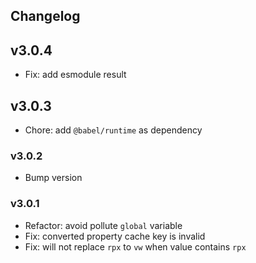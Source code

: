 ## Changelog

## v3.0.4

- Fix: add esmodule result

## v3.0.3

- Chore: add `@babel/runtime` as dependency

### v3.0.2

- Bump version

### v3.0.1

- Refactor: avoid pollute `global` variable
- Fix: converted property cache key is invalid
- Fix: will not replace `rpx` to `vw` when value contains `rpx`
